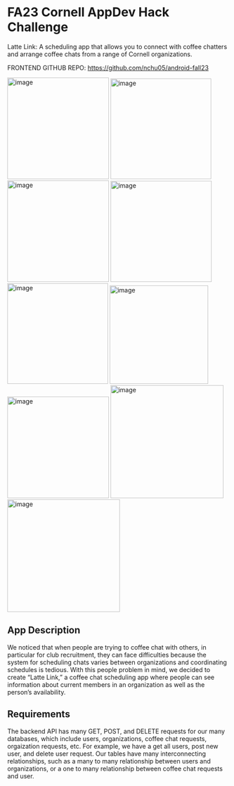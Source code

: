 # FA23 Cornell AppDev Hack Challenge

Latte Link:
A scheduling app that allows you to connect with coffee chatters and arrange coffee chats from a range of Cornell organizations.

FRONTEND GITHUB REPO: https://github.com/nchu05/android-fall23

<img width="231" alt="image" src="https://github.com/kych23/hack-challenge/assets/108193938/5e5e294d-108e-408e-be4e-c7d712245027">
<img width="229" alt="image" src="https://github.com/kych23/hack-challenge/assets/108193938/46e27cfe-ce35-42a4-960d-94b2a28d27bb">
<img width="231" alt="image" src="https://github.com/kych23/hack-challenge/assets/108193938/2025632b-6cbe-4b7d-8fe3-9ea332f2662e">
<img width="230" alt="image" src="https://github.com/kych23/hack-challenge/assets/108193938/1b1cb555-7754-4e83-9d36-cc1b6dc6e68b">
<img width="229" alt="image" src="https://github.com/kych23/hack-challenge/assets/108193938/3edb8a90-f0ad-4313-aa05-678a5da70812">
<img width="224" alt="image" src="https://github.com/kych23/hack-challenge/assets/108193938/cd6e1977-5636-4480-a803-9a06a4fa85ed">
<img width="231" alt="image" src="https://github.com/kych23/hack-challenge/assets/108193938/05e6a070-e03a-4175-b741-e142721289de">
<img width="257" alt="image" src="https://github.com/kych23/hack-challenge/assets/108193938/025b9d0a-852e-44a3-a4c6-90e0d924bd15">
<img width="256" alt="image" src="https://github.com/kych23/hack-challenge/assets/108193938/c8fe27f8-4978-468a-b2c9-de33bd133baa">


## App Description
We noticed that when people are trying to coffee chat with others, in particular for club recruitment, they can face difficulties because the system for scheduling chats varies between organizations and coordinating schedules is tedious. With this people problem in mind, we decided to create “Latte Link,” a coffee chat scheduling app where people can see information about current members in an organization as well as the person’s availability.

## Requirements
The backend API has many GET, POST, and DELETE requests for our many databases, which include users, organizations, coffee chat requests, orgaization requests, etc. For example, we have a get all users, post new user, and delete user request. Our tables have many interconnecting relationships, such as a many to many relationship between users and organizations, or a one to many relationship between coffee chat requests and user.





